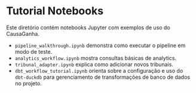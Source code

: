 # Tutorial Notebooks

Este diretório contém notebooks Jupyter com exemplos de uso do CausaGanha.

- `pipeline_walkthrough.ipynb` demonstra como executar o pipeline em modo de teste.
- `analytics_workflow.ipynb` mostra consultas básicas de analytics.
- `tribunal_adapter.ipynb` explica como adicionar novos tribunais.
- `dbt_workflow_tutorial.ipynb` orienta sobre a configuração e uso do `dbt-duckdb` para gerenciamento de transformações de banco de dados no projeto.
